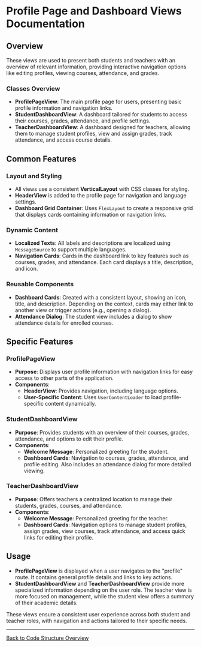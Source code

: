 # Profile Page and Dashboard Views Documentation

## Overview

These views are used to present both students and teachers with an overview of relevant information, providing interactive navigation options like editing profiles, viewing courses, attendance, and grades.

### Classes Overview

- **ProfilePageView**: The main profile page for users, presenting basic profile information and navigation links.
- **StudentDashboardView**: A dashboard tailored for students to access their courses, grades, attendance, and profile settings.
- **TeacherDashboardView**: A dashboard designed for teachers, allowing them to manage student profiles, view and assign grades, track attendance, and access course details.

## Common Features

### Layout and Styling

- All views use a consistent **VerticalLayout** with CSS classes for styling.
- **HeaderView** is added to the profile page for navigation and language settings.
- **Dashboard Grid Container**: Uses `FlexLayout` to create a responsive grid that displays cards containing information or navigation links.

### Dynamic Content

- **Localized Texts**: All labels and descriptions are localized using `MessageSource` to support multiple languages.
- **Navigation Cards**: Cards in the dashboard link to key features such as courses, grades, and attendance. Each card displays a title, description, and icon.

### Reusable Components

- **Dashboard Cards**: Created with a consistent layout, showing an icon, title, and description. Depending on the context, cards may either link to another view or trigger actions (e.g., opening a dialog).
- **Attendance Dialog**: The student view includes a dialog to show attendance details for enrolled courses.

## Specific Features

### ProfilePageView

- **Purpose**: Displays user profile information with navigation links for easy access to other parts of the application.
- **Components**:
    - **HeaderView**: Provides navigation, including language options.
    - **User-Specific Content**: Uses `UserContentLoader` to load profile-specific content dynamically.

### StudentDashboardView

- **Purpose**: Provides students with an overview of their courses, grades, attendance, and options to edit their profile.
- **Components**:
    - **Welcome Message**: Personalized greeting for the student.
    - **Dashboard Cards**: Navigation to courses, grades, attendance, and profile editing. Also includes an attendance dialog for more detailed viewing.

### TeacherDashboardView

- **Purpose**: Offers teachers a centralized location to manage their students, grades, courses, and attendance.
- **Components**:
    - **Welcome Message**: Personalized greeting for the teacher.
    - **Dashboard Cards**: Navigation options to manage student profiles, assign grades, view courses, track attendance, and access quick links for editing their profile.

## Usage

- **ProfilePageView** is displayed when a user navigates to the "profile" route. It contains general profile details and links to key actions.
- **StudentDashboardView** and **TeacherDashboardView** provide more specialized information depending on the user role. The teacher view is more focused on management, while the student view offers a summary of their academic details.

These views ensure a consistent user experience across both student and teacher roles, with navigation and actions tailored to their specific needs.

---

[Back to Code Structure Overview](../../../code-structure/code-structure.md)